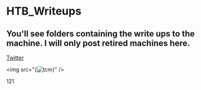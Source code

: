 # HTB_Writeups

## You'll see folders containing the write ups to the machine. I will only post retired machines here. 


[Twitter](https://twitter.com)

\<img src="{![tcm](https://user-images.githubusercontent.com/110210595/185779985-879d8d98-ccb5-4b81-8805-bee0619d1f94.png)}" />



[1]: https://en.wikipedia.org/wiki/Hobbit#Lifestyle "Hobbit lifestyles"

121
